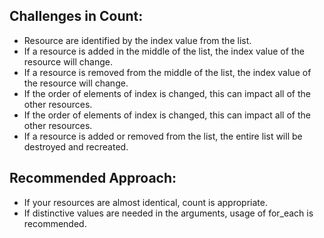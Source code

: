 ## Challenges in Count:

- Resource are identified by the index value from the list.
- If a resource is added in the middle of the list, the index value of the resource will change.
- If a resource is removed from the middle of the list, the index value of the resource will change.
- If the order of elements of index is changed, this can impact all of the other resources.
- If the order of elements of index is changed, this can impact all of the other resources.
- If a resource is added or removed from the list, the entire list will be destroyed and recreated.

## Recommended Approach:

- If your resources are almost identical, count is appropriate.
- If distinctive values are needed in the arguments, usage of for_each is recommended.
